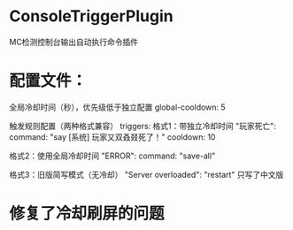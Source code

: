 # ConsoleTriggerPlugin
MC检测控制台输出自动执行命令插件
# 配置文件：
全局冷却时间（秒），优先级低于独立配置
global-cooldown: 5

触发规则配置（两种格式兼容）
triggers:
格式1：带独立冷却时间
  "玩家死亡":
    command: "say [系统] 玩家又双叒叕死了！"
    cooldown: 10

格式2：使用全局冷却时间
  "ERROR":
    command: "save-all"

格式3：旧版简写模式（无冷却）
  "Server overloaded": "restart"
只写了中文版

# 修复了冷却刷屏的问题
